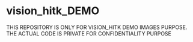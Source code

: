 # vision_hitk_DEMO
THIS REPOSITORY IS ONLY FOR VISION_HITK DEMO IMAGES PURPOSE. THE ACTUAL CODE IS PRIVATE FOR CONFIDENTIALITY PURPOSE
